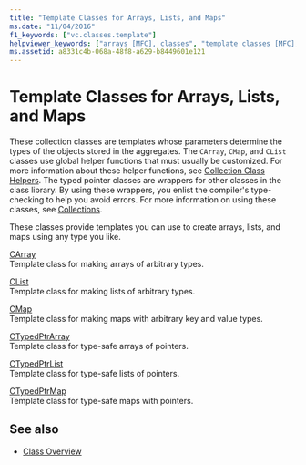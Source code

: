 ```yaml
---
title: "Template Classes for Arrays, Lists, and Maps"
ms.date: "11/04/2016"
f1_keywords: ["vc.classes.template"]
helpviewer_keywords: ["arrays [MFC], classes", "template classes [MFC], for arrays/lists and maps", "list classes [MFC]", "map classes [MFC]", "template classes [MFC]"]
ms.assetid: a8331c4b-068a-48f8-a629-b8449601e121
---
```

# Template Classes for Arrays, Lists, and Maps

These collection classes are templates whose parameters determine the types of the objects stored in the aggregates. The `CArray`, `CMap`, and `CList` classes use global helper functions that must usually be customized. For more information about these helper functions, see [Collection Class Helpers](../mfc/reference/collection-class-helpers.md). The typed pointer classes are wrappers for other classes in the class library. By using these wrappers, you enlist the compiler's type-checking to help you avoid errors. For more information on using these classes, see [Collections](../mfc/collections.md).

These classes provide templates you can use to create arrays, lists, and maps using any type you like.

[CArray](../mfc/reference/carray-class.md)<br/>
Template class for making arrays of arbitrary types.

[CList](../mfc/reference/clist-class.md)<br/>
Template class for making lists of arbitrary types.

[CMap](../mfc/reference/cmap-class.md)<br/>
Template class for making maps with arbitrary key and value types.

[CTypedPtrArray](../mfc/reference/ctypedptrarray-class.md)<br/>
Template class for type-safe arrays of pointers.

[CTypedPtrList](../mfc/reference/ctypedptrlist-class.md)<br/>
Template class for type-safe lists of pointers.

[CTypedPtrMap](../mfc/reference/ctypedptrmap-class.md)<br/>
Template class for type-safe maps with pointers.

## See also

- [Class Overview](../mfc/class-library-overview.md)
